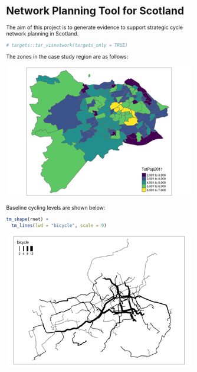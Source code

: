 
<!-- README.md is generated from README.Rmd. Please edit that file -->

# Network Planning Tool for Scotland

<!-- badges: start -->
<!-- badges: end -->

The aim of this project is to generate evidence to support strategic
cycle network planning in Scotland.

<!-- # Reproducibility -->
<!-- To reproduced code in this repository first clone it, for example by installing the GitHub CLI tools and running: -->
<!-- ```bash -->
<!-- gh repo clone nptscot/npt -->
<!-- ``` -->
<!-- Then run the following command (requires dependencies and data to be present): -->
<!-- Note: you need to have a CYCLESTREETS API key for this, see here for details: https://rpackage.cyclestreets.net/reference/journey.html#details-1 -->
<!-- This project uses `targets` for data processing pipeline management, with outputs like this: -->
<!-- ![](https://user-images.githubusercontent.com/1825120/205490893-b1627e3a-5102-4dbe-bc70-97e358e75506.png) -->
<!-- Visualise the project as follows: -->

``` r
# targets::tar_visnetwork(targets_only = TRUE)
```

The zones in the case study region are as follows:

![](README_files/figure-gfm/zones-1.png)<!-- -->

Baseline cycling levels are shown below:

``` r
tm_shape(rnet) +
  tm_lines(lwd = "bicycle", scale = 9)
```

![](README_files/figure-gfm/overline-1.png)<!-- -->

